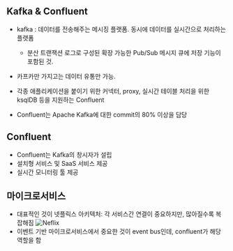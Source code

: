## Kafka & Confluent

- kafka : 데이터를 전송해주는 메시징 플랫폼. 동시에 데이터를 실시간으로 처리하는 플랫폼

  - 분산 트랜잭션 로그로 구성된 확장 가능한 Pub/Sub 메시지 큐에 저장 기능이 포함된 것.

- 카프카만 가지고는 데이터 유통만 가능.
- 각종 애플리케이션을 붙이기 위한 커넥터, proxy, 실시간 테이블 처리을 위한 ksqlDB 등을 지원하는 Confluent
- Confluent는 Apache Kafka에 대한 commit의 80% 이상을 담당

## Confluent

- Confluent는 Kafka의 창시자가 설립
- 설치형 서비스 및 SaaS 서비스 제공
- 실시간 모니터링 툴 제공

## 마이크로서비스

- 대표적인 것이 넷플릭스 아키텍처: 각 서비스간 연결이 중요하지만, 많아질수록 복잡해짐
  ![Neflix](https://gblobscdn.gitbook.com/assets%2F-LcsheX9TIMwoBSNygvE%2F-LjpfQhvrhmEPWA-DTYW%2F-LjphIHMTTcPNLMu9jwf%2F%E1%84%89%E1%85%B3%E1%84%8F%E1%85%B3%E1%84%85%E1%85%B5%E1%86%AB%E1%84%89%E1%85%A3%E1%86%BA%202019-07-15%20%E1%84%8B%E1%85%A9%E1%84%92%E1%85%AE%209.56.51.png?alt=media&token=94a25c1c-8bc1-407a-97c6-8bfdd5edb4e4)
- 이벤트 기반 마이크로서비스에서 중요한 것이 event bus인데, confluent가 해당 역할을 함
